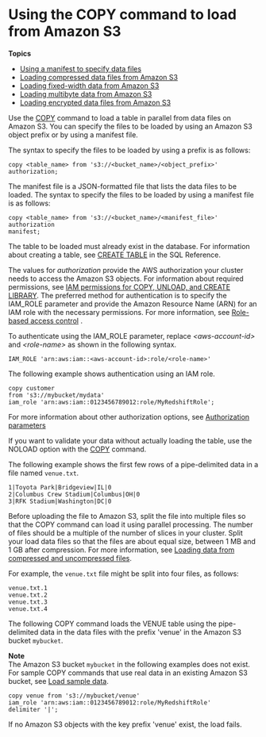 # Using the COPY command to load from Amazon S3<a name="t_loading-tables-from-s3"></a>

**Topics**
+ [Using a manifest to specify data files](loading-data-files-using-manifest.md)
+ [Loading compressed data files from Amazon S3](t_loading-gzip-compressed-data-files-from-S3.md)
+ [Loading fixed\-width data from Amazon S3](t_loading_fixed_width_data.md)
+ [Loading multibyte data from Amazon S3](t_loading_unicode_data.md)
+ [Loading encrypted data files from Amazon S3](c_loading-encrypted-files.md)

Use the [COPY](r_COPY.md) command to load a table in parallel from data files on Amazon S3\. You can specify the files to be loaded by using an Amazon S3 object prefix or by using a manifest file\.

The syntax to specify the files to be loaded by using a prefix is as follows:

```
copy <table_name> from 's3://<bucket_name>/<object_prefix>'
authorization;
```

 The manifest file is a JSON\-formatted file that lists the data files to be loaded\. The syntax to specify the files to be loaded by using a manifest file is as follows:

```
copy <table_name> from 's3://<bucket_name>/<manifest_file>'
authorization
manifest;
```

The table to be loaded must already exist in the database\. For information about creating a table, see [CREATE TABLE](r_CREATE_TABLE_NEW.md) in the SQL Reference\. 

The values for *authorization* provide the AWS authorization your cluster needs to access the Amazon S3 objects\. For information about required permissions, see [IAM permissions for COPY, UNLOAD, and CREATE LIBRARY](copy-usage_notes-access-permissions.md#copy-usage_notes-iam-permissions)\. The preferred method for authentication is to specify the IAM\_ROLE parameter and provide the Amazon Resource Name \(ARN\) for an IAM role with the necessary permissions\.   For more information, see [Role\-based access control](copy-usage_notes-access-permissions.md#copy-usage_notes-access-role-based) \. 

To authenticate using the IAM\_ROLE parameter, replace *<aws\-account\-id>* and *<role\-name>* as shown in the following syntax\. 

```
IAM_ROLE 'arn:aws:iam::<aws-account-id>:role/<role-name>'
```

The following example shows authentication using an IAM role\.

```
copy customer 
from 's3://mybucket/mydata' 
iam_role 'arn:aws:iam::0123456789012:role/MyRedshiftRole';
```

For more information about other authorization options, see [Authorization parameters](copy-parameters-authorization.md)

If you want to validate your data without actually loading the table, use the NOLOAD option with the [COPY](r_COPY.md) command\.

The following example shows the first few rows of a pipe\-delimited data in a file named `venue.txt`\.

```
1|Toyota Park|Bridgeview|IL|0
2|Columbus Crew Stadium|Columbus|OH|0
3|RFK Stadium|Washington|DC|0
```

Before uploading the file to Amazon S3, split the file into multiple files so that the COPY command can load it using parallel processing\. The number of files should be a multiple of the number of slices in your cluster\. Split your load data files so that the files are about equal size, between 1 MB and 1 GB after compression\. For more information, see [Loading data from compressed and uncompressed files](t_splitting-data-files.md)\.

For example, the `venue.txt` file might be split into four files, as follows:

```
venue.txt.1
venue.txt.2
venue.txt.3
venue.txt.4
```

The following COPY command loads the VENUE table using the pipe\-delimited data in the data files with the prefix 'venue' in the Amazon S3 bucket `mybucket`\. 

**Note**  
The Amazon S3 bucket `mybucket` in the following examples does not exist\. For sample COPY commands that use real data in an existing Amazon S3 bucket, see [Load sample data](https://docs.aws.amazon.com/redshift/latest/gsg/cm-dev-t-load-sample-data.html)\.

```
copy venue from 's3://mybucket/venue'
iam_role 'arn:aws:iam::0123456789012:role/MyRedshiftRole'
delimiter '|';
```

If no Amazon S3 objects with the key prefix 'venue' exist, the load fails\.